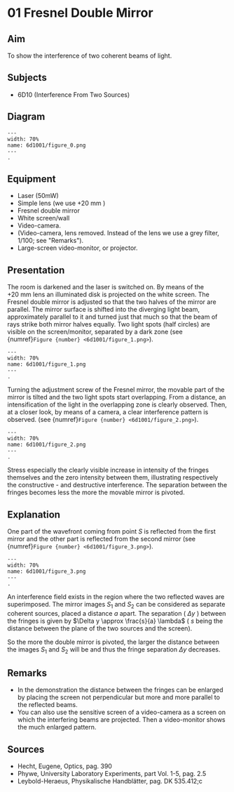 # 01 Fresnel Double Mirror 
    
  
## Aim   
 To show the interference of two coherent beams of light.    
  
## Subjects   
* 6D10 (Interference From Two Sources)   

## Diagram
   
```{figure} figures/figure_0.png  
---  
width: 70%  
name: 6d1001/figure_0.png  
---  
. 
```

## Equipment
- Laser (50mW)
- Simple lens (we use $+20 \mathrm{~mm}$ )
- Fresnel double mirror
- White screen/wall
- Video-camera.
- (Video-camera, lens removed. Instead of the lens we use a grey filter, $1 / 100$; see "Remarks").
- Large-screen video-monitor, or projector.
     
  
## Presentation   
The room is darkened and the laser is switched on. By means of the $+20 \mathrm{~mm}$ lens an illuminated disk is projected on the white screen. The Fresnel double mirror is adjusted so that the two halves of the mirror are parallel. The mirror surface is shifted into the diverging light beam, approximately parallel to it and turned just that much so that the beam of rays strike both mirror halves equally. Two light spots (half circles) are visible on the screen/monitor, separated by a dark zone (see {numref}`Figure {number} <6d1001/figure_1.png>`).

```{figure} figures/figure_1.png  
---  
width: 70%  
name: 6d1001/figure_1.png  
---  
. 
```
Turning the adjustment screw of the Fresnel mirror, the movable part of the mirror is tilted and the two light spots start overlapping. From a distance, an intensification of the light in the overlapping zone is clearly observed. Then, at a closer look, by means of a camera, a clear interference pattern is observed. (see {numref}`Figure {number} <6d1001/figure_2.png>`).
```{figure} figures/figure_2.png  
---  
width: 70%  
name: 6d1001/figure_2.png  
---  
. 
```
Stress especially the clearly visible increase in intensity of the fringes themselves and the zero intensity between them, illustrating respectively the constructive - and destructive interference. The separation between the fringes becomes less the more the movable mirror is pivoted.
     
  
## Explanation   
One part of the wavefront coming from point $S$ is reflected from the first mirror and the other part is reflected from the second mirror (see {numref}`Figure {number} <6d1001/figure_3.png>`).

```{figure} figures/figure_3.png  
---  
width: 70%  
name: 6d1001/figure_3.png  
---  
. 
```
An interference field exists in the region where the two reflected waves are superimposed. The mirror images $S_{1}$ and $S_{2}$ can be considered as separate coherent sources, placed a distance $a$ apart. The separation ( $\Delta y$ ) between the fringes is given by $\Delta y \approx \frac{s}{a} \lambda$ ( $s$ being the distance between the plane of the two sources and the screen).

So the more the double mirror is pivoted, the larger the distance between the images $S_{1}$ and $S_{2}$ will be and thus the fringe separation $\Delta y$ decreases. 
  
## Remarks   
- In the demonstration the distance between the fringes can be enlarged by placing the screen not perpendicular but more and more parallel to the reflected beams.
- You can also use the sensitive screen of a video-camera as a screen on which the interfering beams are projected. Then a video-monitor shows the much enlarged pattern.
  
## Sources   
- Hecht, Eugene, Optics, pag. 390
- Phywe, University Laboratory Experiments, part Vol. 1-5, pag. 2.5
- Leybold-Heraeus, Physikalische Handblätter, pag. DK 535.412;c
